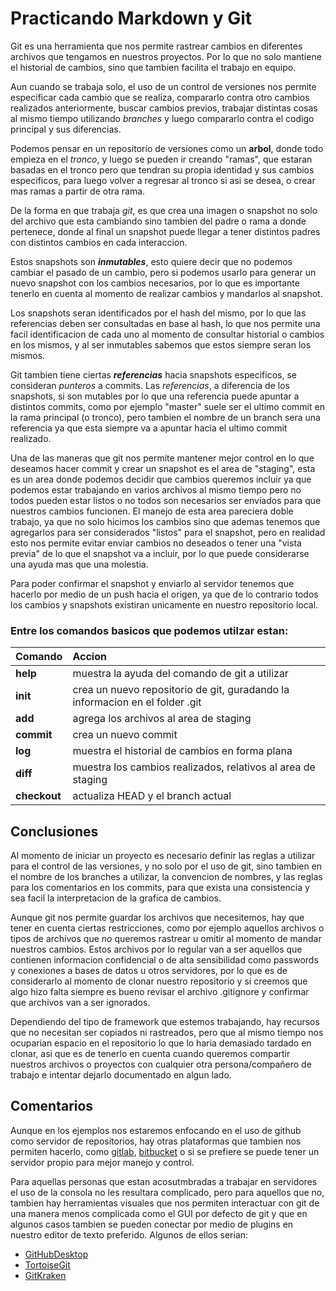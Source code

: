 # Practicando Markdown y Git


Git es una herramienta que nos permite rastrear cambios en diferentes archivos que tengamos en nuestros proyectos. Por lo que no solo mantiene el historial de cambios, sino que tambien facilita el trabajo en equipo.

Aun cuando se trabaja solo, el uso de un control de versiones nos permite especificar cada cambio que se realiza, compararlo contra otro cambios realizados anteriormente, buscar cambios previos, trabajar distintas cosas al mismo tiempo utilizando *branches* y luego compararlo contra el codigo principal y sus diferencias. 

Podemos pensar en un repositorio de versiones como un **arbol**, donde todo empieza en el _tronco_, y luego se pueden ir creando "ramas", que estaran basadas en el tronco pero que tendran su propia identidad y sus cambios especificos, para luego volver a regresar al tronco si asi se desea, o crear mas ramas a partir de otra rama.

De la forma en que trabaja _git_, es que crea una imagen o snapshot no solo del archivo que esta cambiando sino tambien del padre o rama a donde pertenece, donde al final un snapshot puede llegar a tener distintos padres con distintos cambios en cada interaccion.

Estos snapshots son ***inmutables***, esto quiere decir que no podemos cambiar el pasado de un cambio, pero si podemos usarlo para generar un nuevo snapshot con los cambios necesarios, por lo que es importante tenerlo en cuenta al momento de realizar cambios y mandarlos al snapshot.

Los snapshots seran identificados por el hash del mismo, por lo que las referencias deben ser consultadas en base al hash, lo que nos permite una facil identificacion de cada uno al momento de consultar historial o cambios en los mismos, y al ser inmutables sabemos que estos siempre seran los mismos.

Git tambien tiene ciertas ***referencias*** hacia snapshots especificos, se consideran *punteros* a commits. Las *referencias*, a diferencia de los snapshots, si son mutables por lo que una referencia puede apuntar a distintos commits, como por ejemplo "master" suele ser el ultimo commit en la rama principal (o tronco), pero tambien el nombre de un branch sera una referencia ya que esta siempre va a apuntar hacia el ultimo commit realizado.

Una de las maneras que git nos permite mantener mejor control en lo que deseamos hacer commit y crear un snapshot es el area de "staging", esta es un area donde podemos decidir que cambios queremos incluir ya que podemos estar trabajando en varios archivos al mismo tiempo pero no todos pueden estar listos o no todos son necesarios ser enviados para que nuestros cambios funcionen. El manejo de esta area pareciera doble trabajo, ya que no solo hicimos los cambios sino que ademas tenemos que agregarlos para ser considerados "listos" para el snapshot, pero en realidad esto nos permite evitar enviar cambios no deseados o tener una "vista previa" de lo que el snapshot va a incluir, por lo que puede considerarse una ayuda mas que una molestia.

Para poder confirmar el snapshot y enviarlo al servidor tenemos que hacerlo por medio de un push hacia el origen, ya que de lo contrario todos los cambios y snapshots existiran unicamente en nuestro repositorio local.

### Entre los comandos basicos que podemos utilzar estan:

|Comando |Accion|
|:-----|:----|
|**help** |muestra la ayuda del comando de git a utilizar |
|**init** |crea un nuevo repositorio de git, guradando la informacion en el folder .git |
|**add** | agrega los archivos al area de staging | 
|**commit** | crea un nuevo commit |
|**log** | muestra el historial de cambios en forma plana | 
|**diff** | muestra los cambios realizados, relativos al area de staging |
|**checkout** | actualiza HEAD y el branch actual |

## Conclusiones

Al momento de iniciar un proyecto es necesario definir las reglas a utilizar para el control de las versiones, y no solo por el uso de git, sino tambien en el nombre de los branches a utilizar, la convencion de nombres, y las reglas para los comentarios en los commits, para que exista una consistencia y sea facil la interpretacion de la grafica de cambios.

Aunque git nos permite guardar los archivos que necesitemos, hay que tener en cuenta ciertas restricciones, como por ejemplo aquellos archivos o tipos de archivos que *no* queremos rastrear u omitir al momento de mandar nuestros cambios. Estos archivos por lo regular van a ser aquellos que contienen informacion confidencial o de alta sensibilidad como passwords y conexiones a bases de datos u otros servidores, por lo que es de considerarlo al momento de clonar nuestro repositorio y si creemos que algo hizo falta siempre es bueno revisar el archivo .gitignore y confirmar que archivos van a ser ignorados.

Dependiendo del tipo de framework que estemos trabajando, hay recursos que no necesitan ser copiados ni rastreados, pero que al mismo tiempo nos ocuparian espacio en el repositorio lo que lo haria demasiado tardado en clonar, asi que es de tenerlo en cuenta cuando queremos compartir nuestros archivos o proyectos con cualquier otra persona/compañero de trabajo e intentar dejarlo documentado en algun lado.

## Comentarios

Aunque en los ejemplos nos estaremos enfocando en el uso de github como servidor de repositorios, hay otras plataformas que tambien nos permiten hacerlo, como [gitlab](gitlab.com), [bitbucket](bitbucket.org) o si se prefiere se puede tener un servidor propio para mejor manejo y control.

Para aquellas personas que estan acosutmbradas a trabajar en servidores el uso de la consola no les resultara complicado, pero para aquellos que no, tambien hay herramientas visuales que nos permiten interactuar con git de una manera menos complicada como el GUI por defecto de git y que en algunos casos tambien se pueden conectar por medio de plugins en nuestro editor de texto preferido. Algunos de ellos serian:

- [GitHubDesktop](https://desktop.github.com)
- [TortoiseGit](https://tortoisegit.org)
- [GitKraken](https://www.gitkraken.com)
